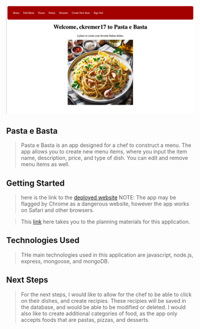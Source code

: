 ![screenshot of home page](/public/images/app-screenshot.png)

## Pasta e Basta
> Pasta e Basta is an app designed for a chef to construct a menu. The app allows you to create new menu items, where you input the item name, description, price, and type of dish. You can edit and remove menu items as well. 

## Getting Started

>here is the link to the [deployed website](https://pasta-e-basta-e328d7f72cf1.herokuapp.com/) NOTE: The app may be flagged by Chrome as a dangerous website, however the app works on Safari and other browsers. 

>This [link](https://trello.com/invite/b/66995615c13b32b6ccb0b932/ATTI1a22bb7e60b0b5320893569421e388e29F7BEE5C/pasta-e-basta) here takes you to the planning materials for this application. 

## Technologies Used

>THe main technologies used in this application are javascript, node.js, express, mongoose, and mongoDB. 

## Next Steps

> For the next steps, I would like to allow for the chef to be able to click on their dishes, and create recipies. These recipies will be saved in the database, and would be able to be modified or deleted. I would also like to create additional categories of food, as the app only accepts foods that are pastas, pizzas, and desserts. 